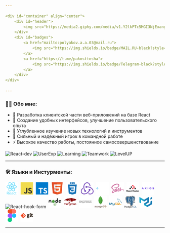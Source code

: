 ```yaml
---

<div id="container" align="center">
	<div id="header">
		<img src="https://media2.giphy.com/media/v1.Y2lkPTc5MGI3NjExangwazVvNXptZHQ3a3o5N2d5NWg1YXdhcGwwemJwNzIybG1kNTMwaiZlcD12MV9pbnRlcm5hbF9naWZfYnlfaWQmY3Q9Zw/f4ztZcdm9Fi90vL4Zd/giphy.gif" width="500"/>
	</div>
	<div id="badges">
		<a href="mailto:polyakov.a.a.03@mail.ru">
			<img src="https://img.shields.io/badge/MAIL.RU-black?style=for-the-badge&logo=gmail&logoColor=white" alt="Email Badge"/>
		</a>
		<a href="https://t.me/pakosttosha">
			<img src="https://img.shields.io/badge/Telegram-black?style=for-the-badge&logo=telegram&logoColor=white" alt="Telegram Badge"/>
		</a>
	</div>
</div>

---
```


### :man_technologist: Обо мне:

-  :seedling: Разработка клиентской части веб-приложений на базе React
-  :brain: Создание удобных интерфейсов, улучшение пользовательского опыта
-  :telescope: Углубленное изучение новых технологий и инструментов
-  :muscle: Сильный и надёжный игрок в командной работе
-  :zap: Высокое качество работы, постоянное самосовершенствование
<div height="120">
<img src="https://media1.giphy.com/media/v1.Y2lkPTc5MGI3NjExd2swMGEzd3oybjExOW0wbHZyYnEyZzkyaGtrZDZsenE2d2o4MmozMyZlcD12MV9pbnRlcm5hbF9naWZfYnlfaWQmY3Q9Zw/13twUEuUnCrEju/giphy.gif" alt="React-dev" height="115">
<img src="https://media1.giphy.com/media/v1.Y2lkPTc5MGI3NjExYTVhbW1mMTFmYjNpb2VmbWxmcHJrZ3JyN3c1Nzd5a2pjNjA4bG81biZlcD12MV9pbnRlcm5hbF9naWZfYnlfaWQmY3Q9Zw/2ikwIgNrmPZICNmRyX/giphy.gif" alt="UserExp" height="115">
<img src="https://media4.giphy.com/media/v1.Y2lkPTc5MGI3NjExMThqaWg2ZTRrNm1jbDcyNnRhdTV2bGR4NzRiZ2xrc2J5anFhYmpkdSZlcD12MV9pbnRlcm5hbF9naWZfYnlfaWQmY3Q9Zw/L1R1tvI9svkIWwpVYr/giphy.gif" alt="Learning" height="115">
<img src="https://media4.giphy.com/media/v1.Y2lkPTc5MGI3NjExYnBkaTU5cDI4ZzRndGJlODRkYm0waWh0NmYwbm50OXJ2eHhoZzR2MCZlcD12MV9pbnRlcm5hbF9naWZfYnlfaWQmY3Q9Zw/9yssegcqq1WDlPKdP4/giphy.gif" alt="Teamwork" height="115">
<img src="https://media2.giphy.com/media/v1.Y2lkPTc5MGI3NjExaGZxbnVidGZ5d2MyY2VsM2UweHozdzZhc3UwOWJtNTY5M3JlamVyNSZlcD12MV9pbnRlcm5hbF9naWZfYnlfaWQmY3Q9Zw/xNUyxiJoTYiWWyNMJw/giphy.gif" alt="LevelUP" height="115">
</div>

---

### :hammer_and_wrench: Языки и Инстурменты:

<div>
<img src="https://github.com/devicons/devicon/blob/master/icons/react/react-original-wordmark.svg" title="React" alt="React" width="40" height="40"/>&nbsp; <!-- React -->
<img src="https://github.com/devicons/devicon/blob/master/icons/javascript/javascript-original.svg" title="JavaScript" alt="JavaScript" width="40" height="40"/>&nbsp; <!-- JS -->
<img src="https://github.com/devicons/devicon/blob/master/icons/typescript/typescript-original.svg" title="Typescript" alt="Typescript" width="40" height="40"/>&nbsp; <!-- TS -->
<img src="https://github.com/devicons/devicon/blob/master/icons/html5/html5-original.svg" title="HTML5" alt="HTML" width="40" height="40"/>&nbsp; <!-- HTML -->
<img src="https://github.com/devicons/devicon/blob/master/icons/css3/css3-plain-wordmark.svg"  title="CSS3" alt="CSS" width="40" height="40"/>&nbsp; <!-- CSS -->
<img src="https://github.com/devicons/devicon/blob/master/icons/redux/redux-original.svg" title="Redux" alt="Redux" width="40" height="40"/>&nbsp; <!-- Redux -->
<img src="https://github.com/devicons/devicon/blob/master/icons/tailwindcss/tailwindcss-original-wordmark.svg" title="Tailwindcss" alt="Tailwindcss" width="40" height="40"/>&nbsp; <!-- Tailwindcss -->
<img src="https://github.com/devicons/devicon/blob/master/icons/sass/sass-original.svg" title="Sass" alt="Sass" width="40" height="40"/>&nbsp; <!-- Tailwindcss -->
<img src="https://github.com/devicons/devicon/blob/master/icons/reactrouter/reactrouter-original-wordmark.svg" title="Reactrouter" alt="Reactrouter" width="40" height="40"/>&nbsp; <!-- Reactrouter -->
<img src="https://github.com/devicons/devicon/blob/master/icons/axios/axios-plain-wordmark.svg" title="Axios" alt="Axios" width="40" height="40"/>&nbsp; <!-- Axios -->
<img src="https://react-hook-form.com/images/logo/react-hook-form-logo-only.svg" title="React-hook-form" alt="React-hook-form" width="40" height="40"/>&nbsp; <!-- React-hook-form -->
<img src="https://github.com/devicons/devicon/blob/master/icons/nodejs/nodejs-original-wordmark.svg" title="NodeJS" alt="NodeJS" width="40" height="40"/>&nbsp; <!-- NodeJS -->
<img src="https://github.com/devicons/devicon/blob/master/icons/mongoose/mongoose-original-wordmark.svg" title="Mongoose" alt="Mongoose" width="40" height="40"/>&nbsp; <!-- Mongoose -->
<img src="https://github.com/devicons/devicon/blob/master/icons/express/express-original-wordmark.svg" title="Express" alt="Express" width="40" height="40"/>&nbsp; <!-- Express -->
<img src="https://github.com/devicons/devicon/blob/master/icons/mongodb/mongodb-original-wordmark.svg" title="MongoDB" alt="MongoDB" width="40" height="40"/>&nbsp; <!-- MongoDB -->
<img src="https://github.com/devicons/devicon/blob/master/icons/mysql/mysql-original-wordmark.svg" title="MySQL"  alt="MySQL" width="40" height="40"/>&nbsp; <!-- MySQL -->
<img src="https://github.com/devicons/devicon/blob/master/icons/postgresql/postgresql-original-wordmark.svg" title="PostgreSQL"  alt="PostgreSQL" width="40" height="40"/>&nbsp; <!-- PostgreSQL -->
<img src="https://github.com/devicons/devicon/blob/master/icons/materialui/materialui-original.svg" title="Material UI" alt="Material UI" width="40" height="40"/>&nbsp; <!-- MaterialUI -->
<img src="https://github.com/devicons/devicon/blob/master/icons/figma/figma-original.svg" title="Figma" alt="Figma" width="40" height="40"/>&nbsp; <!-- Figma -->
<img src="https://github.com/devicons/devicon/blob/master/icons/git/git-original-wordmark.svg" title="Git" alt="Git" width="40" height="40"/>&nbsp; <!-- Git -->
</div>

---


